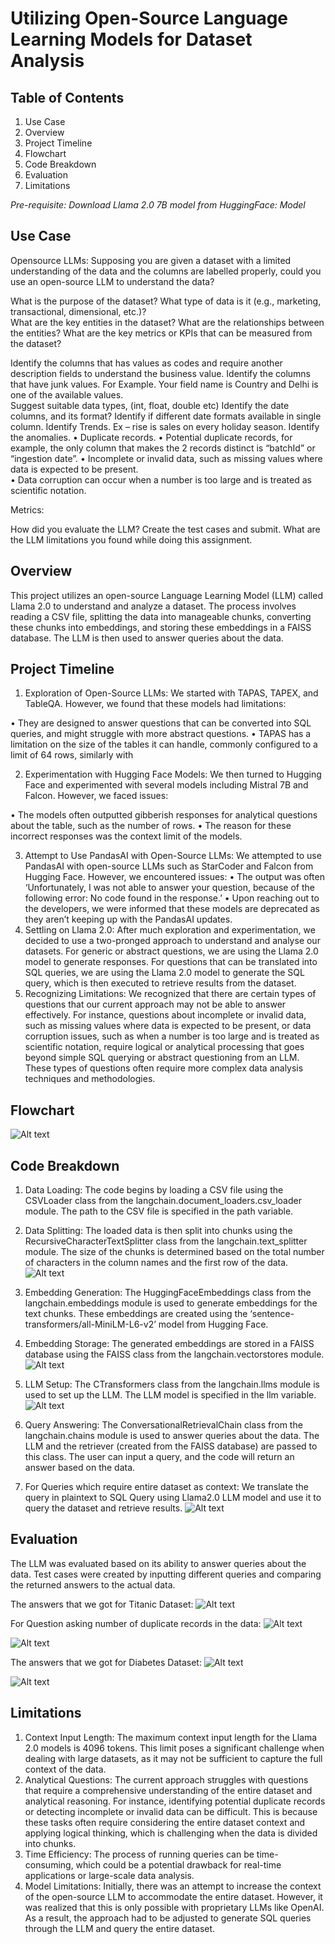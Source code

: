# Utilizing Open-Source Language Learning Models for Dataset Analysis

## Table of Contents

1. Use Case
2. Overview
3. Project Timeline
4. Flowchart
5. Code Breakdown
6. Evaluation
7. Limitations

*Pre-requisite: Download Llama 2.0 7B model from HuggingFace: Model*
## Use Case

Opensource LLMs: Supposing you are given a dataset with a limited understanding of the data and the columns are labelled properly, could you use an open-source LLM to understand the data? 
 
What is the purpose of the dataset? 
What type of data is it (e.g., marketing, transactional, dimensional, etc.)?  
What are the key entities in the dataset? 
What are the relationships between the entities? 
What are the key metrics or KPIs that can be measured from the dataset? 
 
Identify the columns that has values as codes and require another description fields to understand the business value. 
Identify the columns that have junk values. For Example. Your field name is Country and Delhi is one of the available values.  
Suggest suitable data types, (int, float, double etc) 
Identify the date columns, and its format? Identify if different date formats available in single column. 
Identify Trends. Ex – rise is sales on every holiday season. 
Identify the anomalies. 
•	Duplicate records. 
•	Potential duplicate records, for example, the only column that makes the 2 records distinct is “batchId” or “ingestion date”. 
•	Incomplete or invalid data, such as missing values where data is expected to be present.  
•	Data corruption can occur when a number is too large and is treated as scientific notation. 
 
Metrics: 
 
How did you evaluate the LLM? 
Create the test cases and submit. 
What are the LLM limitations you found while doing this assignment.

## Overview
This project utilizes an open-source Language Learning Model (LLM) called Llama 2.0 to understand and analyze a dataset. The process involves reading a CSV file, splitting the data into manageable chunks, converting these chunks into embeddings, and storing these embeddings in a FAISS database. The LLM is then used to answer queries about the data.


## Project Timeline
1. Exploration of Open-Source LLMs: We started with TAPAS, TAPEX, and TableQA. However, we found that these models had limitations:
 
•	They are designed to answer questions that can be converted into SQL queries, and might struggle with more abstract questions.
•	TAPAS has a limitation on the size of the tables it can handle, commonly configured to a limit of 64 rows, similarly with


2. Experimentation with Hugging Face Models: We then turned to Hugging Face and experimented with several models including Mistral 7B and Falcon. However, we faced issues:

•	The models often outputted gibberish responses for analytical questions about the table, such as the number of rows.
•	The reason for these incorrect responses was the context limit of the models.

3.  Attempt to Use PandasAI with Open-Source LLMs: We attempted to use PandasAI with open-source LLMs such as StarCoder and Falcon from Hugging Face. However, we encountered issues:
•	The output was often ‘Unfortunately, I was not able to answer your question, because of the following error: No code found in the response.’
•	Upon reaching out to the developers, we were informed that these models are deprecated as they aren’t keeping up with the PandasAI updates.
4. Settling on Llama 2.0: After much exploration and experimentation, we decided to use a two-pronged approach to understand and analyse our datasets. For generic or abstract questions, we are using the Llama 2.0 model to generate responses. For questions that can be translated into SQL queries, we are using the Llama 2.0 model to generate the SQL query, which is then executed to retrieve results from the dataset.
5. Recognizing Limitations: We recognized that there are certain types of questions that our current approach may not be able to answer effectively. For instance, questions about incomplete or invalid data, such as missing values where data is expected to be present, or data corruption issues, such as when a number is too large and is treated as scientific notation, require logical or analytical processing that goes beyond simple SQL querying or abstract questioning from an LLM. These types of questions often require more complex data analysis techniques and methodologies.

## Flowchart
 ![Alt text](Images/Flowchart.png?raw=true "Flowchart")

## Code Breakdown
1.	Data Loading: The code begins by loading a CSV file using the CSVLoader class from the langchain.document_loaders.csv_loader module. The path to the CSV file is specified in the path variable.
2.	Data Splitting: The loaded data is then split into chunks using the RecursiveCharacterTextSplitter class from the langchain.text_splitter module. The size of the chunks is determined based on the total number of characters in the column names and the first row of the data.
![Alt text](Images/code_breakdown_1.png?raw=true "Data Splitting") 

3.	Embedding Generation: The HuggingFaceEmbeddings class from the langchain.embeddings module is used to generate embeddings for the text chunks. These embeddings are created using the ‘sentence-transformers/all-MiniLM-L6-v2’ model from Hugging Face.
4.	Embedding Storage: The generated embeddings are stored in a FAISS database using the FAISS class from the langchain.vectorstores module.
![Alt text](Images/code_breakdown_2.png?raw=true "Embedding Storage")
 
5.	LLM Setup: The CTransformers class from the langchain.llms module is used to set up the LLM. The LLM model is specified in the llm variable.
![Alt text](Images/code_breakdown_3.png?raw=true "LLM Setup")

6.	Query Answering: The ConversationalRetrievalChain class from the langchain.chains module is used to answer queries about the data. The LLM and the retriever (created from the FAISS database) are passed to this class. The user can input a query, and the code will return an answer based on the data.
7.	For Queries which require entire dataset as context: We translate the query in plaintext to SQL Query using Llama2.0 LLM model and use it to query the dataset and retrieve results.
![Alt text](Images/code_breakdown_4.png?raw=true "SQL Query")
 

## Evaluation
The LLM was evaluated based on its ability to answer queries about the data. Test cases were created by inputting different queries and comparing the returned answers to the actual data.

The answers that we got for Titanic Dataset:
![Alt text](Images/evaluation_1.png?raw=true "Prompts")
 

For Question asking number of duplicate records in the data:
 ![Alt text](Images/evaluation_2.png?raw=true "Prompts")
 
![Alt text](Images/evaluation_3.png?raw=true "Prompts")

The answers that we got for Diabetes Dataset:
![Alt text](Images/evaluation_4.png?raw=true "Prompts")
 
![Alt text](Images/evaluation_5.png?raw=true "Prompts") 

## Limitations

1.	Context Input Length: The maximum context input length for the Llama 2.0 models is 4096 tokens. This limit poses a significant challenge when dealing with large datasets, as it may not be sufficient to capture the full context of the data.
2.	Analytical Questions: The current approach struggles with questions that require a comprehensive understanding of the entire dataset and analytical reasoning. For instance, identifying potential duplicate records or detecting incomplete or invalid data can be difficult. This is because these tasks often require considering the entire dataset context and applying logical thinking, which is challenging when the data is divided into chunks.
3.	Time Efficiency: The process of running queries can be time-consuming, which could be a potential drawback for real-time applications or large-scale data analysis.
4.	Model Limitations: Initially, there was an attempt to increase the context of the open-source LLM to accommodate the entire dataset. However, it was realized that this is only possible with proprietary LLMs like OpenAI. As a result, the approach had to be adjusted to generate SQL queries through the LLM and query the entire dataset.

